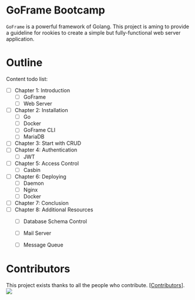 # GoFrame Bootcamp

`GoFrame` is a powerful framework of Golang. This project is aming to provide a guideline for rookies to create a simple but fully-functional web server application.

# Outline

Content todo list:
- [ ] Chapter 1: Introduction
    - [ ] GoFrame
    - [ ] Web Server
- [ ] Chapter 2: Installation
    - [ ] Go
    - [ ] Docker
    - [ ] GoFrame CLI
    - [ ] MariaDB
- [ ] Chapter 3: Start with CRUD
- [ ] Chapter 4: Authentication
    - [ ] JWT
- [ ] Chapter 5: Access Control
    - [ ] Casbin
- [ ] Chapter 6: Deploying
    - [ ] Daemon
    - [ ] Nginx
    - [ ] Docker
- [ ] Chapter 7: Conclusion
- [ ] Chapter 8: Additional Resources
    - [ ] Database Schema Control
    - [ ] Mail Server
    - [ ] Message Queue


# Contributors

This project exists thanks to all the people who contribute. [[Contributors](https://github.com/UncleChair/GoFrameBootcamp/graphs/contributors)].
<a href="https://github.com/UncleChair/GoFrameBootcamp/graphs/contributors"><img src="https://contributors-img.web.app/image?repo=UncleChair/GoFrameBootcamp" /></a>


